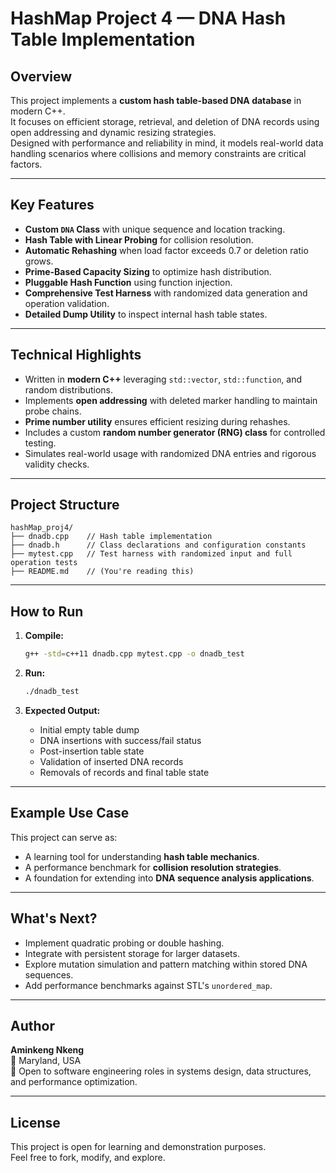 # HashMap Project 4 — DNA Hash Table Implementation

## Overview
This project implements a **custom hash table-based DNA database** in modern C++.  
It focuses on efficient storage, retrieval, and deletion of DNA records using open addressing and dynamic resizing strategies.  
Designed with performance and reliability in mind, it models real-world data handling scenarios where collisions and memory constraints are critical factors.

---

## Key Features
- **Custom `DNA` Class** with unique sequence and location tracking.
- **Hash Table with Linear Probing** for collision resolution.
- **Automatic Rehashing** when load factor exceeds 0.7 or deletion ratio grows.
- **Prime-Based Capacity Sizing** to optimize hash distribution.
- **Pluggable Hash Function** using function injection.
- **Comprehensive Test Harness** with randomized data generation and operation validation.
- **Detailed Dump Utility** to inspect internal hash table states.

---

## Technical Highlights
- Written in **modern C++** leveraging `std::vector`, `std::function`, and random distributions.
- Implements **open addressing** with deleted marker handling to maintain probe chains.
- **Prime number utility** ensures efficient resizing during rehashes.
- Includes a custom **random number generator (RNG) class** for controlled testing.
- Simulates real-world usage with randomized DNA entries and rigorous validity checks.

---

## Project Structure
```
hashMap_proj4/
├── dnadb.cpp    // Hash table implementation
├── dnadb.h      // Class declarations and configuration constants
├── mytest.cpp   // Test harness with randomized input and full operation tests
├── README.md    // (You're reading this)
```

---

## How to Run
1. **Compile:**
   ```bash
   g++ -std=c++11 dnadb.cpp mytest.cpp -o dnadb_test
   ```

2. **Run:**
   ```bash
   ./dnadb_test
   ```

3. **Expected Output:**
   - Initial empty table dump
   - DNA insertions with success/fail status
   - Post-insertion table state
   - Validation of inserted DNA records
   - Removals of records and final table state

---

## Example Use Case
This project can serve as:
- A learning tool for understanding **hash table mechanics**.
- A performance benchmark for **collision resolution strategies**.
- A foundation for extending into **DNA sequence analysis applications**.

---

## What's Next?
- Implement quadratic probing or double hashing.
- Integrate with persistent storage for larger datasets.
- Explore mutation simulation and pattern matching within stored DNA sequences.
- Add performance benchmarks against STL's `unordered_map`.

---

## Author
**Aminkeng Nkeng**  
📍 Maryland, USA  
💬 Open to software engineering roles in systems design, data structures, and performance optimization.  

---

## License
This project is open for learning and demonstration purposes.  
Feel free to fork, modify, and explore.


